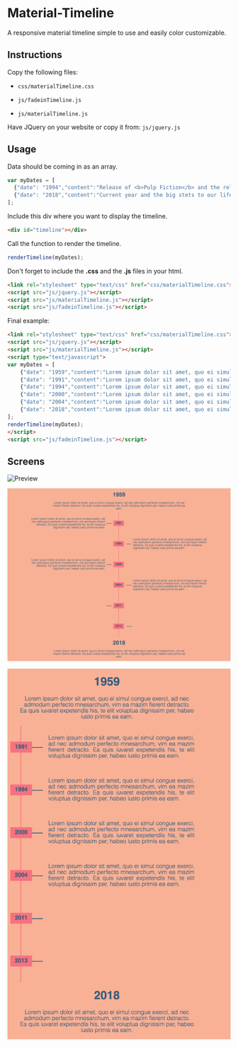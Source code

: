 # Material-Timeline

A responsive material timeline simple to use and easily color customizable.

## Instructions

Copy the following files:

 - `css/materialTimeline.css`

 - `js/fadeinTimeline.js`

 - `js/materialTimeline.js`

 Have JQuery on your website or copy it from: `js/jquery.js`

## Usage

Data should be coming in as an array.

```js
var myDates = [
  {"date": "1994","content":"Release of <b>Pulp Fiction</b> and the release of <b>Leon the professional</b>"},
  {"date": "2018","content":"Current year and the big stets to our life on Mars!"}
];
```

Include this div where you want to display the timeline.
```html
<div id="timeline"></div>
```

Call the function to render the timeline.

```js
renderTimeline(myDates);
```

Don't forget to include the **.css** and the **.js** files in your html.


```html
<link rel="stylesheet" type="text/css" href="css/materialTimeline.css">
<script src="js/jquery.js"></script>
<script src="js/materialTimeline.js"></script>
<script src="js/fadeinTimeline.js"></script>
```

Final example:

```html
<link rel="stylesheet" type="text/css" href="css/materialTimeline.css">
<script src="js/jquery.js"></script>
<script src="js/materialTimeline.js"></script>
<script type="text/javascript">
var myDates = [
    {"date": "1959","content":"Lorem ipsum dolor sit amet, quo ei simul congue exerci, ad nec admodum perfecto mnesarchum, vim ea mazim fierent detracto. Ea quis iuvaret expetendis his, te elit voluptua dignissim per, habeo iusto primis ea eam."},
    {"date": "1991","content":"Lorem ipsum dolor sit amet, quo ei simul congue exerci, ad nec admodum perfecto mnesarchum, vim ea mazim fierent detracto. Ea quis iuvaret expetendis his, te elit voluptua dignissim per, habeo iusto primis ea eam."},
    {"date": "1994","content":"Lorem ipsum dolor sit amet, quo ei simul congue exerci, ad nec admodum perfecto mnesarchum, vim ea mazim fierent detracto. Ea quis iuvaret expetendis his, te elit voluptua dignissim per, habeo iusto primis ea eam."},
    {"date": "2000","content":"Lorem ipsum dolor sit amet, quo ei simul congue exerci, ad nec admodum perfecto mnesarchum, vim ea mazim fierent detracto. Ea quis iuvaret expetendis his, te elit voluptua dignissim per, habeo iusto primis ea eam."},
    {"date": "2004","content":"Lorem ipsum dolor sit amet, quo ei simul congue exerci, ad nec admodum perfecto mnesarchum, vim ea mazim fierent detracto. Ea quis iuvaret expetendis his, te elit voluptua dignissim per, habeo iusto primis ea eam."},
    {"date": "2018","content":"Lorem ipsum dolor sit amet, quo ei simul congue exerci, ad nec admodum perfecto mnesarchum, vim ea mazim fierent detracto. Ea quis iuvaret expetendis his, te elit voluptua dignissim per, habeo iusto primis ea eam."}
];
renderTimeline(myDates);
</script>
<script src="js/fadeinTimeline.js"></script>
```

## Screens

![Preview](/readme/timeline.gif)

![Preview Full](/readme/timeline_full.png)

![Preview Full](/readme/timeline_mobile.png)
